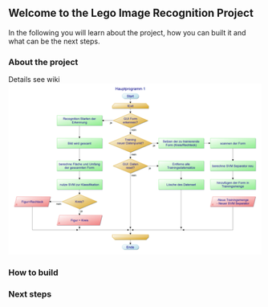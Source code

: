 ## Welcome to the Lego Image Recognition Project

In the following you will learn about the project, how you can built it and what can be the next steps.

### About the project
Details see wiki
![Architecture](pictures/Mindstorms_svm_programmablauf.png)

### How to build

### Next steps
